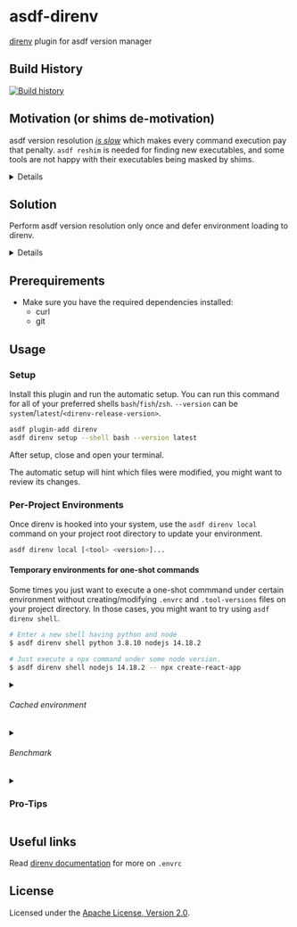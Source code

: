 # asdf-direnv

[direnv](https://direnv.net) plugin for asdf version manager

## Build History

[![Build history](https://buildstats.info/github/chart/asdf-community/asdf-direnv?branch=master)](https://github.com/asdf-community/asdf-direnv/actions)

## Motivation (or shims de-motivation)

asdf version resolution [*is slow*](https://github.com/asdf-community/asdf-direnv/issues/80#issuecomment-1079485165) which makes every command execution pay that penalty. `asdf reshim` is needed for finding new executables, and some tools are not happy with their executables being masked by shims.

<details>


[asdf](https://asdf-vm.com) is a great tool for managing multiple versions of
command-line tools. 99% of the time these managed tools work just as expected.

Shims are just tiny wrappers created by asdf that just forward execution to the
_real_ versioned executables installed by asdf. This way, asdf has a single
shims directory added to your PATH and has no need of mangling the PATH for
every installed version.

When you run an asdf-managed command, like `node`, it will actually execute an
asdf-shim, which will determine the `node` version to activate according to your
`.tool-versions` file.

A downside of this is that every single time you run `node` asdf will have to
determine again which version to use. Even if you haven't changed your
`.tool-versions` file to upgrade the node version to use. And this happens for
every shim execution, which could lead to some users experiencing certain
_slowness_ while asdf is looking up versions, since it has to traverse
directories looking up for a .tool-versions file and probably also legacy
version files.

Another inconvenience is that commands installed by these tools can have some
problems by the way asdf shims work. For example, if a command tries to find
itself by name in PATH (e.g. using `which my-command`) it will find the asdf
shim executable and not the _actual_ executable delegated-to by asdf. This might
cause problems if the command tries to use this location as an installation root
to find auxiliary files, since shims will mask the real executable.

Also, people frequently ask why is reshim needed. Suppose you used asdf to
install a package manager like `npm`, `hex`, `gem`, `cargo`, etc. Any new
binaries installed by these tools won't be available on PATH unless you run
`asdf reshim`. This is because asdf has no way of knowing what the `npm install`
command does, and it's until `asdf reshim` that it will figure out new
executables are available and will create shims for them accordingly.

And finally, some packages come not only with language-specific commands, but
with tons of system tools that will shadow those already installed on your
system. While this may be desirable while the language is in use, having it
installed and not activated leaves dead shims all over the place.

</details>

## Solution

Perform asdf version resolution only once and defer environment loading to direnv.

<details>


All these previously mentioned issues can be solved by using asdf along with the
[direnv](https://direnv.net/) tool.

Just like asdf is a tools manager, direnv is an environment-variables manager.
It can update your shell env upon directory change and clean it up when you
leave that directory.

This `asdf-direnv` plugin lets you install `direnv` and also provides a tiny
script to integrate both. Allowing `direnv` to manage any variables exposed by
asdf tools, primarily the PATH environment, but also any other variable exposed
by your plugin (e.g. MIX_HOME exposed by the asdf-elixir plugin).

This way, running `node` will not invoke the asdf-shim but the _real_
asdf-managed executable in PATH. Which will improve speed since version
resolution is out of the way and made only once by `direnv` upon entering your
project directory. Commands trying to find themselves in PATH will find their
expected location. Also, no more _reshim_ needed upon `npm install`.

</details>

## Prerequirements

- Make sure you have the required dependencies installed:
  - curl
  - git

## Usage

### Setup

Install this plugin and run the automatic setup.
You can run this command for all of your preferred shells `bash`/`fish`/`zsh`.
`--version` can be `system`/`latest`/`<direnv-release-version>`.

```bash
asdf plugin-add direnv
asdf direnv setup --shell bash --version latest
```

After setup, close and open your terminal.

The automatic setup will hint which files were modified, you might want to review its changes.

### Per-Project Environments

Once direnv is hooked into your system, use the  `asdf direnv local`
command on your project root directory to update your environment.

``` bash
asdf direnv local [<tool> <version>]...
```

#### Temporary environments for one-shot commands

Some times you just want to execute a one-shot commmand under certain
environment without creating/modifying `.envrc` and `.tool-versions` files
on your project directory. In those cases, you might want to try using
`asdf direnv shell`.


``` bash
# Enter a new shell having python and node
$ asdf direnv shell python 3.8.10 nodejs 14.18.2

# Just execute a npx command under some node version.
$ asdf direnv shell nodejs 14.18.2 -- npx create-react-app
```

<details>
  <summary><h6>Cached environment</h6></summary>

To speed up things a lot, this plugin creates direnv `envrc` files that contain
your plugins environment. They are created whenever your `.envrc` or your
`.tool-versions` files change, and are cached under `$XDG_CACHE_HOME/asdf-direnv`.

If you ever need to regenerate a cached environment file, just `touch .envrc`.

Now when you leave your project directory and come back to it, direnv will
manage the environment variables for you really fast. For example:

```bash
direnv: loading .envrc
direnv: using asdf
direnv: Creating env file ~/.asdf/installs/direnv/2.20.0/env/909519368-2773408541-1591703797-361987458
direnv: loading ~/.asdf/installs/direnv/2.20.0/env/909519368-2773408541-1591703797-361987458
direnv: using asdf elixir 1.8.1-otp-21
direnv: using asdf nodejs 12.6.0
direnv: export +MIX_ARCHIVES +MIX_HOME +NPM_CONFIG_PREFIX ~PATH
```

</details>

<details>
  <summary><h6>Benchmark</h6></summary>

![benchmark](https://user-images.githubusercontent.com/38746192/67657932-8483fb80-f99b-11e9-96d8-3d46d419ea62.png)

#### `node --version`

with asdf-direnv:

| Mean [ms] | Min [ms] | Max [ms] | Relative |
| --------: | -------: | -------: | -------: |
| 4.3 ± 0.4 |      3.6 |      6.0 |     1.00 |

without asdf-direnv:

|   Mean [ms] | Min [ms] | Max [ms] | Relative |
| ----------: | -------: | -------: | -------: |
| 189.7 ± 2.7 |    185.6 |    194.0 |     1.00 |

```bash
hyperfine 'node --version'
```

---

#### `npm install -g yarn`

with asdf-direnv:

|    Mean [ms] | Min [ms] | Max [ms] | Relative |
| -----------: | -------: | -------: | -------: |
| 683.3 ± 17.3 |    667.9 |    725.1 |     1.00 |

without asdf-direnv:

|    Mean [ms] | Min [ms] | Max [ms] | Relative |
| -----------: | -------: | -------: | -------: |
| 870.0 ± 12.9 |    848.4 |    894.6 |     1.00 |

```bash
hyperfine --cleanup 'npm uninstall -g yarn' 'npm install -g yarn'
```

</details>

<details>
  <summary><h3>Pro-Tips</h3></summary>

- Take a look at `direnv help true`.

- Getting `$ASDF_DIR/shims` out of the PATH.

  Some users might want to bypass asdf shims altogether. To do so,
  include only `$ASDF_DIR/bin` in your PATH but exclude the shims
  directory.

  All shims are still available via `asdf exec <shim>`

```bash
# ~/.bashrc or equivalent

# Don't source `~/.asdf/asdf.sh`
PATH="$PATH:~/.asdf/bin"
```

- If you want to silence the console output of direnv, you can do that by
  setting an empty environment variable: `export DIRENV_LOG_FORMAT=""`.

- Some times you might need to configure IDEs or other tools to find executables
  like package managers/code linters/compilers being used on a project of yours.
  For example, to execute `npm` outside your project directory you can do:

```bash
direnv exec /some/project npm
```

- Remember that activation order is important.

  If a local `.tool-versions` file is present, the order of listed plugins will be
  preserved, so that toolA will be present before toolB in PATH.

```bash
# .tool-versions
toolA 1.0
toolB 2.0
```

- You can `use asdf` even if current directory has no `.tool-versions` file.

  In this case the the activated versions will be the same than those returned
  by `asdf current` command.

- You can override any tool version via environment variables.

  See the asdf documentation regarding versions from environment variables.

```bash
# .envrc
export ASDF_PLUGIN_VERSION=1.0
use asdf
```

- Remember `direnv` can reload the environment whenever a file changes. By
  default this plugin will watch any `.tool-versions` file or legacy version
  file that explicitly selects a tool.

But you can easily watch more files when needed.

```bash
# .envrc
watch_file "package.json"
```

- Using `direnv status` can be helpful to inspect current state. Also,
  you might want to take a look to `direnv --help`.

- Using a non-empty `ASDF_DIRENV_DEBUG` will enable bash-tracing with `set -x` and skip env-cache.

  For example, if you are troubleshooting or trying to debug something weird on
  your environment, use `env ASDF_DIRENV_DEBUG=true direnv reload` and provide any
  relevant output on an [issue](issues/new).

  Also, if you are contributing a new feature or bug-fix try running
  `env ASDF_DIRENV_DEBUG=true bats -x test` to run all tests with trace mode. If any test
  fails you will see more output.

</details>

## Useful links

Read [direnv documentation](https://direnv.net/) for more on `.envrc`

## License

Licensed under the
[Apache License, Version 2.0](https://www.apache.org/licenses/LICENSE-2.0).
